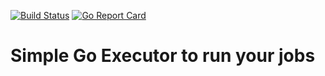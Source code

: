 [![Build Status](https://travis-ci.org/LasTshaMAN/Go-Execute.svg?branch=master)](https://travis-ci.org/LasTshaMAN/Go-Execute)
[![Go Report Card](https://goreportcard.com/badge/github.com/LasTshaMAN/Go-Execute)](https://goreportcard.com/report/github.com/LasTshaMAN/Go-Execute)

# Simple Go Executor to run your jobs